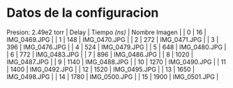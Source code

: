 # Datos de la configuracion
Presion: 2.49e2 torr
| Delay | Tiempo _(ns)_ | Nombre Imagen |
| 0 | 16 | IMG_0469.JPG |
| 1 | 148 | IMG_0470.JPG |
| 2 | 272 | IMG_0471.JPG |
| 3 | 396 | IMG_0476.JPG |
| 4 | 524 | IMG_0479.JPG |
| 5 | 648 | IMG_0480.JPG |
| 6 | 772 | IMG_0483.JPG |
| 7 | 896 | IMG_0486.JPG |
| 8 | 1020 | IMG_0487.JPG |
| 9 | 1140 | IMG_0488.JPG |
| 10 | 1270 | IMG_0490.JPG |
| 11 | 1400 | IMG_0492.JPG |
| 12 | 1520 | IMG_0495.JPG |
| 13 | 1650 | IMG_0498.JPG |
| 14 | 1780 | IMG_0500.JPG |
| 15 | 1900 | IMG_0501.JPG |
